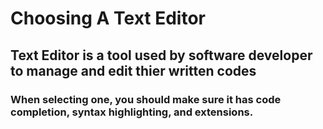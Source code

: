 # Choosing A Text Editor

## Text Editor is a tool used by software developer to manage and edit thier written codes

### When selecting one, you should make sure it has code completion, syntax highlighting, and extensions.